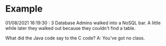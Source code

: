 # Example

<!-- replace-with-date starts -->
01/08/2021 16:19:30 : 3 Database Admins walked into a NoSQL bar. A little while later they walked out because they couldn't find a table.
<!-- replace-with-date ends -->

<!-- replace-with-joke starts -->
What did the Java code say to the C code? A: You've got no class.
<!-- replace-with-joke ends -->